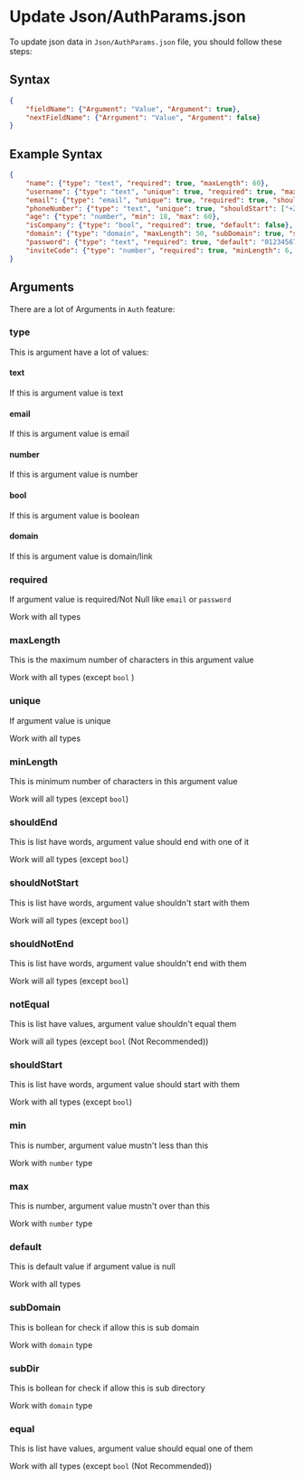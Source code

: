 # Update Json/AuthParams.json

To update json data in `Json/AuthParams.json` file, you should follow these steps:

## Syntax

```json
{
    "fieldName": {"Argument": "Value", "Argument": true},
    "nextFieldName": {"Arrgument": "Value", "Argument": false}
}
```

## Example Syntax

```json
{
    "name": {"type": "text", "required": true, "maxLength": 60},
    "username": {"type": "text", "unique": true, "required": true, "maxLength": 60, "minLength": 10},
    "email": {"type": "email", "unique": true, "required": true, "shouldEnd": ["gmail.com", "outlook.com"], "shouldNotStart": ["inex.own", "ammarelkhteb"], "shouldNotEnd": ["localhost", "127.0.0.1"], "notEqual": ["inex.own@gmail.com", "ammarelkhteb@gmail.com"] , "maxLength": 100, "minLength": 10},
    "phoneNumber": {"type": "text", "unique": true, "shouldStart": ["+20", "+1"], "notEqual": ["+201096730619"]},
    "age": {"type": "number", "min": 18, "max": 60},
    "isCompany": {"type": "bool", "required": true, "default": false},
    "domain": {"type": "domain", "maxLength": 50, "subDomain": true, "subDir": true, "shouldEnd": [".com", ".org"], "notEqual": ["https://inexteam.blogspot.com", "https://github.com/AmmarBasha2011/INEX-SPA"]},
    "password": {"type": "text", "required": true, "default": "0123456789", "maxLength": 60, "minLength": 8},
    "inviteCode": {"type": "number", "required": true, "minLength": 6, "maxLength": 6, "equal": ["012345", "123456", "234567", "345678", "456789"]}
}
```

## Arguments

There are a lot of Arguments in `Auth` feature:

### type

This is argument have a lot of values:

#### text

If this is argument value is text

#### email

If this is argument value is email

#### number

If this is argument value is number

#### bool

If this is argument value is boolean

#### domain

If this is argument value is domain/link

### required

If argument value is required/Not Null like `email` or `password`&#x20;

Work with all types

### maxLength

This is the maximum number of characters in this argument value

Work with all types (except `bool` )

### unique

If argument value is unique

Work with all types

### minLength

This is minimum number of characters in this argument value

Work will all types (except `bool`)

### shouldEnd

This is list have words, argument value should end with one of it

Work will all types (except `bool`)

### shouldNotStart

This is list have words, argument value shouldn't start with them

Work will all types (except `bool`)

### shouldNotEnd

This is list have words, argument value shouldn't end with them

Work will all types (except `bool`)

### notEqual

This is list have values, argument value shouldn't equal them

Work will all types (except `bool` (Not Recommended))

### shouldStart

This is list have words, argument value should start with them

Work with all types (except `bool`)

### min

This is number, argument value mustn't less than this

Work with `number` type

### max

This is number, argument value mustn't over than this

Work with `number` type

### default

This is default value if argument value is null

Work with all types

### subDomain

This is bollean for check if allow this is sub domain

Work with `domain` type

### subDir

This is bollean for check if allow this is sub directory

Work with `domain` type

### equal

This is list have values, argument value should equal one of them

Work with all types (except `bool` (Not Recommended))
